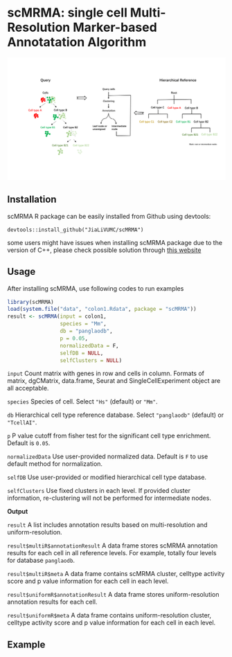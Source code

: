 # scMRMA: single cell Multi-Resolution Marker-based Annotatation Algorithm

<p align="center">
  <img width="900"  src="https://github.com/JiaLiVUMC/scMRMA/blob/main/overview_scMRMA.png">
</p>

## Installation

scMRMA R package can be easily installed from Github using devtools:  

```
devtools::install_github("JiaLiVUMC/scMRMA")
```
some users might have issues when installing scMRMA package due to the version of C++, please check possible solution through [this website](https://teuder.github.io/rcpp4everyone_en/020_install.html)

## Usage

After installing scMRMA, use following codes to run examples

```R
library(scMRMA)
load(system.file("data", "colon1.Rdata", package = "scMRMA"))
result <- scMRMA(input = colon1,
                 species = "Mm",
                 db = "panglaodb",
                 p = 0.05,
                 normalizedData = F,
                 selfDB = NULL,
                 selfClusters = NULL)
```

`input` Count matrix with genes in row and cells in column. Formats of matrix, dgCMatrix, data.frame, Seurat and SingleCellExperiment object are all acceptable.

`species` Species of cell. Select `"Hs"` (default) or `"Mm"`.

`db` Hierarchical cell type reference database. Select `"panglaodb"` (default) or `"TcellAI"`.

`p` P value cutoff from fisher test for the significant cell type enrichment. Default is `0.05`.

`normalizedData` Use user-provided normalized data. Default is `F` to use default method for normalization.

`selfDB` Use user-provided or modified hierarchical cell type database.

`selfClusters` Use fixed clusters in each level. If provided cluster information, re-clustering will not be performed for intermediate nodes.

__Output__

`result` A list includes annotation results based on multi-resolution and uniform-resolution. 

`result$multiR$annotationResult` A data frame stores scMRMA annotation results for each cell in all reference levels. For example, totally four levels for database `panglaodb`.

`result$multiR$meta` A data frame contains scMRMA cluster, celltype activity score and p value information for each cell in each level.

`result$uniformR$annotationResult` A data frame stores uniform-resolution annotation results for each cell.

`result$uniformR$meta` A data frame contains uniform-resolution cluster, celltype activity score and p value information for each cell in each level.

## Example
